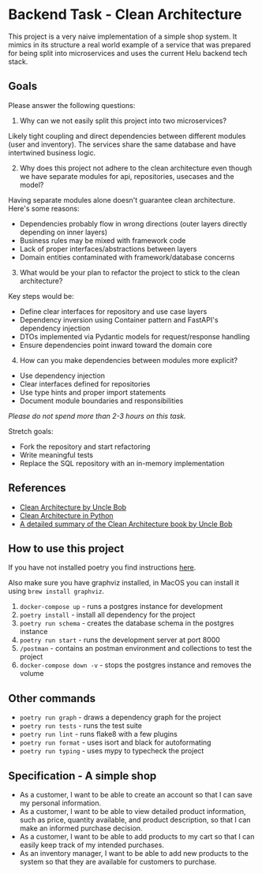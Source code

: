 # Backend Task - Clean Architecture

This project is a very naive implementation of a simple shop system. It mimics in its structure a real world example of a service that was prepared for being split into microservices and uses the current Helu backend tech stack.

## Goals

Please answer the following questions:

1. Why can we not easily split this project into two microservices?

Likely tight coupling and direct dependencies between different modules (user and inventory). The services share the same database and have intertwined business logic.

2. Why does this project not adhere to the clean architecture even though we have separate modules for api, repositories, usecases and the model?

Having separate modules alone doesn't guarantee clean architecture. Here's some reasons:
- Dependencies probably flow in wrong directions (outer layers directly depending on inner layers)
- Business rules may be mixed with framework code
- Lack of proper interfaces/abstractions between layers
- Domain entities contaminated with framework/database concerns

3. What would be your plan to refactor the project to stick to the clean architecture?

Key steps would be:
- Define clear interfaces for repository and use case layers
- Dependency inversion using Container pattern and FastAPI's dependency injection
- DTOs implemented via Pydantic models for request/response handling
- Ensure dependencies point inward toward the domain core

4. How can you make dependencies between modules more explicit?

- Use dependency injection
- Clear interfaces defined for repositories
- Use type hints and proper import statements
- Document module boundaries and responsibilities

*Please do not spend more than 2-3 hours on this task.*

Stretch goals:
* Fork the repository and start refactoring
* Write meaningful tests
* Replace the SQL repository with an in-memory implementation

## References
* [Clean Architecture by Uncle Bob](https://blog.cleancoder.com/uncle-bob/2012/08/13/the-clean-architecture.html)
* [Clean Architecture in Python](https://www.youtube.com/watch?v=C7MRkqP5NRI)
* [A detailed summary of the Clean Architecture book by Uncle Bob](https://github.com/serodriguez68/clean-architecture)

## How to use this project

If you have not installed poetry you find instructions [here](https://python-poetry.org/).

Also make sure you have graphviz installed, in MacOS you can install it using `brew install graphviz`.

1. `docker-compose up` - runs a postgres instance for development
2. `poetry install` - install all dependency for the project
3. `poetry run schema` - creates the database schema in the postgres instance
4. `poetry run start` - runs the development server at port 8000
5. `/postman` - contains an postman environment and collections to test the project
6. `docker-compose down -v` - stops the postgres instance and removes the volume

## Other commands

* `poetry run graph` - draws a dependency graph for the project
* `poetry run tests` - runs the test suite
* `poetry run lint` - runs flake8 with a few plugins
* `poetry run format` - uses isort and black for autoformating
* `poetry run typing` - uses mypy to typecheck the project

## Specification - A simple shop

* As a customer, I want to be able to create an account so that I can save my personal information.
* As a customer, I want to be able to view detailed product information, such as price, quantity available, and product description, so that I can make an informed purchase decision.
* As a customer, I want to be able to add products to my cart so that I can easily keep track of my intended purchases.
* As an inventory manager, I want to be able to add new products to the system so that they are available for customers to purchase.